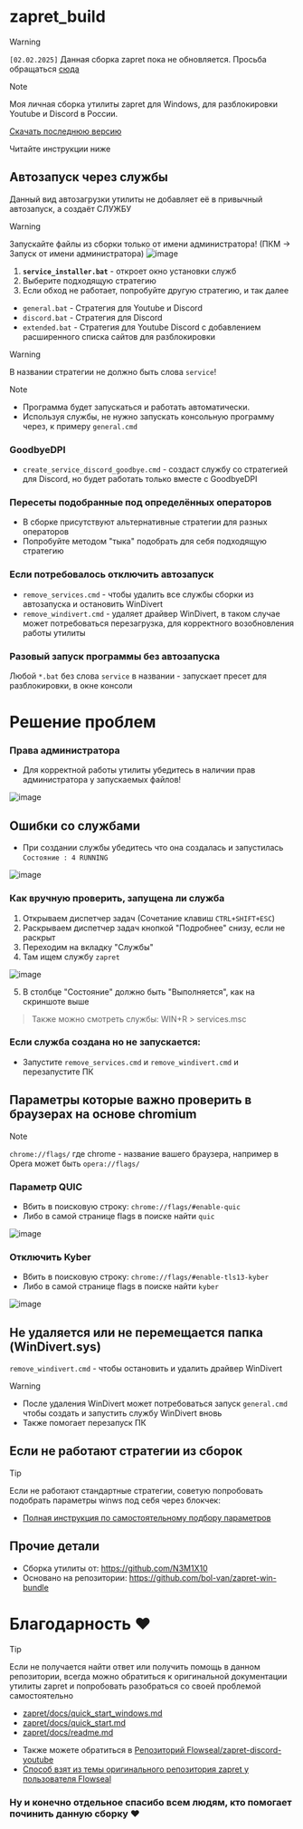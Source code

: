 # zapret_build

> [!warning]
> `[02.02.2025]` Данная сборка zapret пока не обновляется. Просьба обращаться [сюда](https://github.com/Flowseal/zapret-discord-youtube#)

> [!NOTE]
> Моя личная сборка утилиты zapret для Windows, для разблокировки Youtube и Discord в России.
>
> [Скачать последнюю версию](https://github.com/N3M1X10/zapret_build/releases)
>
> Читайте инструкции ниже


## Автозапуск через службы

Данный вид автозагрузки утилиты не добавляет её в привычный автозапуск, а создаёт СЛУЖБУ

> [!warning]
> Запускайте файлы из сборки только от имени администратора! (ПКМ -> Запуск от имени администратора)
> ![image](https://github.com/user-attachments/assets/5d9cc6fc-aa53-4966-9fc3-87585d9d8b3c)

1. **`service_installer.bat`** - откроет окно установки служб
2. Выберите подходящую стратегию
3. Если обход не работает, попробуйте другую стратегию, и так далее

- `general.bat` - Стратегия для Youtube и Discord
- `discord.bat` - Стратегия для Discord
- `extended.bat` - Стратегия для Youtube Discord с добавлением расширенного списка сайтов для разблокировки

> [!WARNING]
> В названии стратегии не должно быть слова `service`!

> [!NOTE]
> - Программа будет запускаться и работать автоматически.
> - Используя службы, не нужно запускать консольную программу через, к примеру `general.cmd`

### GoodbyeDPI
- `create_service_discord_goodbye.cmd` - создаст службу со стратегией для Discord, но будет работать только вместе с GoodbyeDPI

### Пересеты подобранные под определённых операторов

- В сборке присутствуют альтернативные стратегии для разных операторов
- Попробуйте методом "тыка" подобрать для себя подходящую стратегию


### Если потребовалось отключить автозапуск

- `remove_services.cmd` - чтобы удалить все службы сборки из автозапуска и остановить WinDivert
- `remove_windivert.cmd` - удаляет драйвер WinDivert, в таком случае может потребоваться перезагрузка, для корректного возобновления работы утилиты


### Разовый запуск программы без автозапуска

Любой `*.bat` без слова `service` в названии - запускает пресет для разблокировки, в окне консоли


# Решение проблем

### Права администратора
- Для корректной работы утилиты убедитесь в наличии прав администратора у запускаемых файлов!

![image](https://github.com/user-attachments/assets/5d9cc6fc-aa53-4966-9fc3-87585d9d8b3c)


## Ошибки со службами
- При создании службы убедитесь что она создалась и запустилась
`Состояние : 4 RUNNING`

![image](https://github.com/user-attachments/assets/26b96e4b-8cb3-4587-a996-7d919fca96b1)



### Как вручную проверить, запущена ли служба
1. Открываем диспетчер задач (Сочетание клавиш `CTRL+SHIFT+ESC`)
2. Раскрываем диспетчер задач кнопкой "Подробнее" снизу, если не раскрыт
3. Переходим на вкладку "Службы"
4. Там ищем службу `zapret`

![image](https://github.com/user-attachments/assets/df150ba9-35e5-488b-adb3-820c99df2533)

5. В столбце "Состояние" должно быть "Выполняется", как на скриншоте выше

> Также можно смотреть службы: WIN+R > services.msc

### Если служба создана но не запускается:

- Запустите `remove_services.cmd` и `remove_windivert.cmd` и перезапустите ПК

## Параметры которые важно проверить в браузерах на основе chromium

> [!NOTE]
> `chrome://flags/` где chrome - название вашего браузера, например в Opera может быть `opera://flags/`

### Параметр QUIC 
- Вбить в поисковую строку: `chrome://flags/#enable-quic`
- Либо в самой странице flags в поиске найти `quic`

![image](https://github.com/user-attachments/assets/f9f5a2b4-790a-48ae-8747-0047370835c7)


### Отключить Kyber 
- Вбить в поисковую строку: `chrome://flags/#enable-tls13-kyber`
- Либо в самой странице flags в поиске найти `kyber`

![image](https://github.com/user-attachments/assets/0f2f0c45-795e-425b-bb35-7d87b3ce5b5f)

## Не удаляется или не перемещается папка (WinDivert.sys)
`remove_windivert.cmd` - чтобы остановить и удалить драйвер WinDivert
> [!WARNING]
> - После удаления WinDivert может потребоваться запуск `general.cmd` чтобы создать и запустить службу WinDivert вновь
> - Также помогает перезапуск ПК

## Если не работают стратегии из сборок
>[!TIP]
> Если не работают стандартные стратегии, советую попробовать подобрать параметры winws под себя через блокчек:
> - [Полная инструкция по самостоятельному подбору параметров](https://github.com/bol-van/zapret/blob/master/docs/quick_start_windows.md)

## Прочие детали
- Сборка утилиты от: https://github.com/N3M1X10
- Основано на репозитории: https://github.com/bol-van/zapret-win-bundle

# Благодарность ❤

> [!TIP]
> Если не получается найти ответ или получить помощь в данном репозитории,
> всегда можно обратиться к оригинальной документации утилиты zapret и попробовать разобраться со своей проблемой самостоятельно
> - [zapret/docs/quick_start_windows.md](https://github.com/bol-van/zapret/blob/master/docs/quick_start_windows.md)
> - [zapret/docs/quick_start.md](https://github.com/bol-van/zapret/blob/master/docs/quick_start.md)
> - [zapret/docs/readme.md](https://github.com/bol-van/zapret/blob/master/docs/readme.md)

- Также можете обратиться в [Репозиторий Flowseal/zapret-discord-youtube](https://github.com/Flowseal/zapret-discord-youtube)
- [Способ взят из темы оригинального репозитория zapret у пользователя Flowseal](https://github.com/bol-van/zapret/issues/455#issuecomment-2400503770)


### Ну и конечно отдельное спасибо всем людям, кто помогает починить данную сборку ❤
